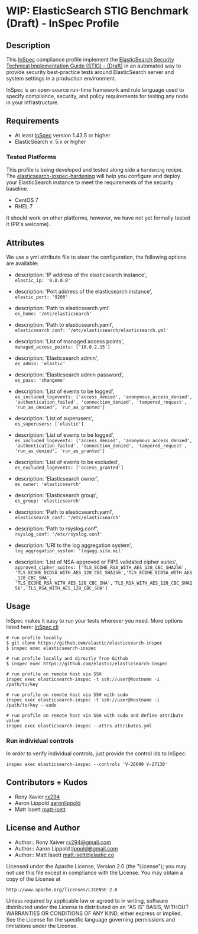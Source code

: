 # WIP: ElasticSearch STIG Benchmark (Draft) - InSpec Profile

## Description

This [InSpec](https://github.com/chef/inspec) compliance profile implement the [ElasticSearch Security Technical Implementation Guide (STIG) - (Draft)](https://github.com/elastic/elasticsearch-inspec) in an automated way to provide security best-practice tests around ElasticSearch server and system settings in a production environment.

InSpec is an open-source run-time framework and rule language used to specify compliance, security, and policy requirements for testing any node in your infrastructure.

## Requirements

- At least [InSpec](http://inspec.io/) version 1.43.5 or higher
- ElasticSearch v. 5.x or higher

### Tested Platforms

This profile is being developed and tested along side a `hardening` recipe. The [elasticsearch-inspec-hardening](https://github.com/elastic/elasticsearch-inspec-hardening) will help you configure and deploy your ElasticSearch instance to meet the requirements of the security baseline.

- CentOS 7
- RHEL 7

It should work on other platforms, however, we have not yet formally tested it (PR's welcome) .

## Attributes

We use a yml attribute file to steer the configuration, the following options are available:

- description: 'IP address of the elasticsearch instance',<br>
  `elastic_ip: '0.0.0.0'`

- description: 'Port address of the elasticsearch instance',<br>
  `elastic_port: '9200'`

- description: 'Path to elasticsearch.yml'<br>
  `es_home: '/etc/elasticsearch'`

- description: 'Path to elasticsearch.yaml',<br>
  `elasticsearch_conf: '/etc/elasticsearch/elasticsearch.yml'`

- description: 'List of managed access points',<br>
  `managed_access_points: ['10.0.2.15']`

- description: 'Elasticsearch admin',<br>
  `es_admin: 'elastic'`

- description: 'Elasticsearch admin password',<br>
  `es_pass: 'changeme'`

- description: 'List of events to be logged',<br>
  `es_included_logevents: ['access_denied', 'anonymous_access_denied', 'authentication_failed', 'connection_denied', 'tampered_request', 'run_as_denied', 'run_as_granted']`

- description: 'List of superusers',<br>
  `es_superusers: ['elastic']`

- description: 'List of events to be logged',<br>
  `es_included_logevents: ['access_denied', 'anonymous_access_denied', 'authentication_failed', 'connection_denied', 'tampered_request', 'run_as_denied', 'run_as_granted']`

- description: 'List of events to be excluded',<br>
  `es_excluded_logevents: ['access_granted']`

- description: 'Elasticsearch owner',<br>
  `es_owner: 'elasticsearch'`

- description: 'Elasticsearch group',<br>
  `es_group: 'elasticsearch'`

- description: 'Path to elasticsearch.yaml',<br>
  `elasticsearch_conf: '/etc/elasticsearch'`

- description: 'Path to rsyslog.conf',<br>
  `rsyslog_conf: '/etc/rsyslog.conf'`

- description: 'URI to the log aggregation system',<br>
  `log_aggregation_system: 'logagg.site.mil'`

- description: 'List of NSA-approved or FIPS validated cipher suites',<br>
  `approved_cipher_suites: ['TLS_ECDHE_RSA_WITH_AES_128_CBC_SHA256', 'TLS_ECDHE_ECDSA_WITH_AES_128_CBC_SHA256','TLS_ECDHE_ECDSA_WITH_AES_128_CBC_SHA', 'TLS_ECDHE_RSA_WITH_AES_128_CBC_SHA','TLS_RSA_WITH_AES_128_CBC_SHA256','TLS_RSA_WITH_AES_128_CBC_SHA']`

## Usage

InSpec makes it easy to run your tests wherever you need. More options listed here: [InSpec cli](http://inspec.io/docs/reference/cli/)

```
# run profile locally
$ git clone https://github.com/elastic/elasticsearch-inspec
$ inspec exec elasticsearch-inspec

# run profile locally and directly from Github
$ inspec exec https://github.com/elastic/elasticsearch-inspec

# run profile on remote host via SSH
inspec exec elasticsearch-inspec -t ssh://user@hostname -i /path/to/key

# run profile on remote host via SSH with sudo
inspec exec elasticsearch-inspec -t ssh://user@hostname -i /path/to/key --sudo

# run profile on remote host via SSH with sudo and define attribute value
inspec exec elasticsearch-inspec --attrs attributes.yml
```

### Run individual controls

In order to verify individual controls, just provide the control ids to InSpec:

```
inspec exec elasticsearch-inspec --controls 'V-26699 V-27130'
```

## Contributors + Kudos

- Rony Xavier [rx294](https://github.com/rx294)
- Aaron Lippold [aaronlippold](https://github.com/aaronlippold)
- Matt Issett [matt-isett](https://github.com/matt-isett)

## License and Author

- Author:: Rony Xaiver [rx294@gmail.com](mailto:rx294@gmail.com)
- Author:: Aaron Lippold [lippold@gmail.com](mailto:lippold@gmail.com)
- Author:: Matt Issett [matt.isett@elastic.co](mailto:matt.isett@elastic.co)

Licensed under the Apache License, Version 2.0 (the "License"); you may not use this file except in compliance with the License. You may obtain a copy of the License at

```
http://www.apache.org/licenses/LICENSE-2.0
```

Unless required by applicable law or agreed to in writing, software distributed under the License is distributed on an "AS IS" BASIS, WITHOUT WARRANTIES OR CONDITIONS OF ANY KIND, either express or implied. See the License for the specific language governing permissions and limitations under the License.

